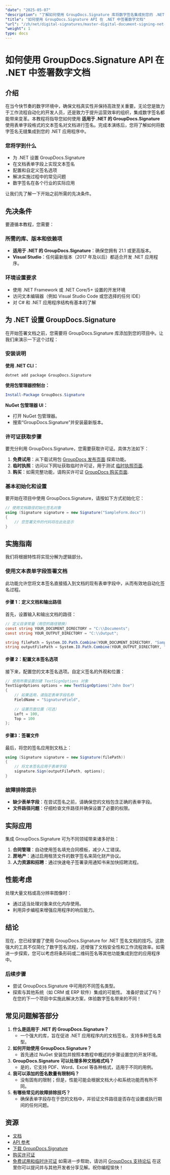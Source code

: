 ```yaml
---
"date": "2025-05-07"
"description": "了解如何使用 GroupDocs.Signature 库将数字签名集成到您的 .NET 应用程序中。高效简化文档签名流程。"
"title": "如何使用 GroupDocs.Signature API 在 .NET 中签署数字文档"
"url": "/zh/net/digital-signatures/master-digital-document-signing-net-groupdocs/"
"weight": 1
type: docs
---
```

# 如何使用 GroupDocs.Signature API 在 .NET 中签署数字文档
## 介绍
在当今快节奏的数字环境中，确保文档真实性并保持高效至关重要。无论您是致力于工作流程自动化的开发人员，还是致力于提升运营效率的组织，集成数字签名都能带来变革。本教程将指导您如何使用 **适用于 .NET 的 GroupDocs.Signature** 使用表单字段格式的文本签名对文档进行签名。完成本演练后，您将了解如何将数字签名无缝集成到您的 .NET 应用程序中。

### 您将学到什么
- 为 .NET 设置 GroupDocs.Signature
- 在文档表单字段上实现文本签名
- 配置和自定义签名选项
- 解决实施过程中的常见问题
- 数字签名在各个行业的实际应用

让我们先了解一下开始之前所需的先决条件。
## 先决条件
要遵循本教程，您需要：

### 所需的库、版本和依赖项
- **适用于 .NET 的 GroupDocs.Signature**：确保您拥有 21.1 或更高版本。
- **Visual Studio**：任何最新版本（2017 年及以后）都适合开发 .NET 应用程序。

### 环境设置要求
- 使用 .NET Framework 或 .NET Core/5+ 设置的开发环境
- 访问文本编辑器（例如 Visual Studio Code 或您选择的任何 IDE）
- 对 C# 和 .NET 应用程序结构有基本的了解
## 为 .NET 设置 GroupDocs.Signature
在开始签署文档之前，您需要将 GroupDocs.Signature 库添加到您的项目中。让我们来演示一下这个过程：
### 安装说明
**使用 .NET CLI：**
```shell
dotnet add package GroupDocs.Signature
```
**使用包管理器控制台：**
```powershell
Install-Package GroupDocs.Signature
```
**NuGet 包管理器 UI：**
- 打开 NuGet 包管理器。
- 搜索“GroupDocs.Signature”并安装最新版本。
### 许可证获取步骤
要充分利用 GroupDocs.Signature，您需要获取许可证。具体方法如下：
1. **免费试用**：从下载试用包 [GroupDocs 发布页面](https://releases.groupdocs.com/signature/net/) 探索功能。
2. **临时执照**：访问以下网址获取临时许可证，用于测试 [临时执照页面](https://purchase。groupdocs.com/temporary-license/).
3. **购买**：如需完整功能，请购买许可证 [GroupDocs 购买页面](https://purchase。groupdocs.com/buy).
### 基本初始化和设置
要开始在项目中使用 GroupDocs.Signature，请按如下方式初始化它：
```csharp
// 使用文档路径初始化签名对象
using (Signature signature = new Signature("SampleForm.docx"))
{
    // 您签署文件的代码将在此处显示
}
```
## 实施指南
我们将根据特性将实现分解为逻辑部分。
### 使用文本表单字段签署文档
此功能允许您将文本签名直接插入到文档的现有表单字段中，从而有效地自动化签名过程。
#### 步骤 1：定义文档和输出路径
首先，设置输入和输出文档的路径：
```csharp
// 定义目录常量（用您的路径替换）
const string YOUR_DOCUMENT_DIRECTORY = "C:\\Documents";
const string YOUR_OUTPUT_DIRECTORY = "C:\\Output";

string filePath = System.IO.Path.Combine(YOUR_DOCUMENT_DIRECTORY, "SampleForm.docx");
string outputFilePath = System.IO.Path.Combine(YOUR_OUTPUT_DIRECTORY, "SignedDocument.docx");
```
#### 步骤 2：配置文本签名选项
接下来，配置您的文本签名选项。自定义签名的外观和位置：
```csharp
// 使用所需设置创建 TextSignOptions 对象
TextSignOptions options = new TextSignOptions("John Doe")
{
    // 如果适用，请指定表单字段名称
    FieldName = "SignatureField",
    
    // 设置页面位置（可选）
    Left = 100,
    Top = 100
};
```
#### 步骤3：签署文件
最后，将您的签名应用到文档上：
```csharp
using (Signature signature = new Signature(filePath))
{
    // 将文本签名应用于表单字段
    signature.Sign(outputFilePath, options);
}
```
### 故障排除提示
- **缺少表单字段**：在尝试签名之前，请确保您的文档包含正确的表单字段。
- **文件路径问题**：仔细检查文件路径并确保设置了必要的权限。
## 实际应用
集成 GroupDocs.Signature 可为不同领域带来诸多好处：
1. **合同管理**：自动使用签名填充合同模板，减少人工错误。
2. **房地产**：通过启用租赁文件的数字签名来简化财产协议。
3. **人力资源和招聘**：通过快速电子签署录用通知书来加快招聘流程。
## 性能考虑
处理大量文档或高分辨率图像时：
- 通过适当处理对象来优化内存使用。
- 利用异步编程来增强应用程序的响应能力。
## 结论
现在，您已经掌握了使用 GroupDocs.Signature for .NET 签名文档的技巧。这款强大的工具不仅简化了数字签名流程，还增强了文档安全性和工作流程效率。如需进一步探索，您可以考虑将条形码或二维码签名等其他功能集成到您的应用程序中。
### 后续步骤
- 尝试 GroupDocs.Signature 中可用的不同签名类型。
- 探索与其他系统（如 CRM 或 ERP 软件）集成的可能性。
准备好尝试了吗？在您的下一个项目中实施此解决方案，体验数字签名带来的不同！
## 常见问题解答部分
1. **什么是适用于 .NET 的 GroupDocs.Signature？**
   - 一个强大的库，旨在促进 .NET 应用程序内的文档签名，支持多种签名类型。
2. **如何开始使用 GroupDocs.Signature？**
   - 首先通过 NuGet 安装包并按照本教程中概述的步骤设置您的开发环境。
3. **GroupDocs.Signature 可以处理多种文档格式吗？**
   - 是的，它支持 PDF、Word、Excel 等各种格式，适用于不同的用例。
4. **我可以添加的签名数量有限制吗？**
   - 没有固有的限制；但是，性能可能会根据文档大小和系统功能而有所不同。
5. **有哪些常见的故障排除技巧？**
   - 确保表单字段存在于您的文档中，并验证文件路径是否存在设置或执行期间的任何问题。
## 资源
- [文档](https://docs.groupdocs.com/signature/net/)
- [API 参考](https://reference.groupdocs.com/signature/net/)
- [下载 GroupDocs.Signature](https://releases.groupdocs.com/signature/net/)
- [购买许可证](https://purchase.groupdocs.com/buy)
- [免费试用和临时许可证](https://releases.groupdocs.com/signature/net/)
如需进一步帮助，请访问 [GroupDocs 支持论坛](https://forum.groupdocs.com/c/signature/) 在这里你可以提问并与其他开发者分享见解。祝你编程愉快！